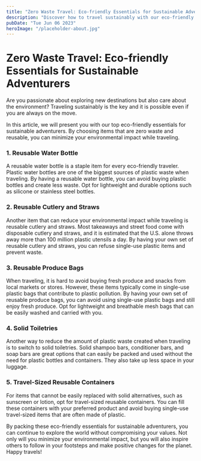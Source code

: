 ```yaml
---
title: "Zero Waste Travel: Eco-friendly Essentials for Sustainable Adventurers"
description: "Discover how to travel sustainably with our eco-friendly essentials that will keep you zero waste on-the-go"
pubDate: "Tue Jun 06 2023"
heroImage: "/placeholder-about.jpg"
---
```


# Zero Waste Travel: Eco-friendly Essentials for Sustainable Adventurers

Are you passionate about exploring new destinations but also care about the environment? Traveling sustainably is the key and it is possible even if you are always on the move.

In this article, we will present you with our top eco-friendly essentials for sustainable adventurers. By choosing items that are zero waste and reusable, you can minimize your environmental impact while traveling.

### 1. Reusable Water Bottle

A reusable water bottle is a staple item for every eco-friendly traveler. Plastic water bottles are one of the biggest sources of plastic waste when traveling. By having a reusable water bottle, you can avoid buying plastic bottles and create less waste. Opt for lightweight and durable options such as silicone or stainless steel bottles.

### 2. Reusable Cutlery and Straws

Another item that can reduce your environmental impact while traveling is reusable cutlery and straws. Most takeaways and street food come with disposable cutlery and straws, and it is estimated that the U.S. alone throws away more than 100 million plastic utensils a day. By having your own set of reusable cutlery and straws, you can refuse single-use plastic items and prevent waste.

### 3. Reusable Produce Bags

When traveling, it is hard to avoid buying fresh produce and snacks from local markets or stores. However, these items typically come in single-use plastic bags that contribute to plastic pollution. By having your own set of reusable produce bags, you can avoid using single-use plastic bags and still enjoy fresh produce. Opt for lightweight and breathable mesh bags that can be easily washed and carried with you.

### 4. Solid Toiletries

Another way to reduce the amount of plastic waste created when traveling is to switch to solid toiletries. Solid shampoo bars, conditioner bars, and soap bars are great options that can easily be packed and used without the need for plastic bottles and containers. They also take up less space in your luggage.

### 5. Travel-Sized Reusable Containers

For items that cannot be easily replaced with solid alternatives, such as sunscreen or lotion, opt for travel-sized reusable containers. You can fill these containers with your preferred product and avoid buying single-use travel-sized items that are often made of plastic.

By packing these eco-friendly essentials for sustainable adventurers, you can continue to explore the world without compromising your values. Not only will you minimize your environmental impact, but you will also inspire others to follow in your footsteps and make positive changes for the planet. Happy travels!
